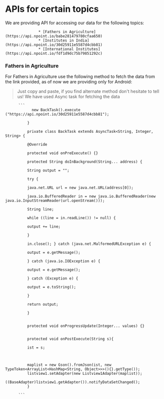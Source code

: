 
# APIs for certain topics

We are providing API for accessing our data for the following topics:

                   * [Fathers in Agriculture](https://api.npoint.io/babe281479780cfaa650)
                   * [Institutes in India](https://api.npoint.io/30d25911e5587d4cbb81)
                   * [International Institutes](https://api.npoint.io/fdf1d9dc75b79851292c)
                    
### Fathers in Agriculture


For Fathers in Agriculture use the following method to fetch the data from the link provided, as of now we are providing only for Android:
  >Just copy and paste, if you find alternate method don't hesitate to tell us!
  >We have used Async task for fetching the data

          ```
                new BackTask().execute ("https://api.npoint.io/30d25911e5587d4cbb81");

              }

              private class BackTask extends AsyncTask<String, Integer, String> {

              @Override

              protected void onPreExecute() {}

              protected String doInBackground(String... address) {

              String output = "";

              try {

              java.net.URL url = new java.net.URL(address[0]);

              java.io.BufferedReader in = new java.io.BufferedReader(new java.io.InputStreamReader(url.openStream()));

              String line;

              while ((line = in.readLine()) != null) {

              output += line;

              }

              in.close(); } catch (java.net.MalformedURLException e) {

              output = e.getMessage();

              } catch (java.io.IOException e) {

              output = e.getMessage();

              } catch (Exception e) {

              output = e.toString();

              }

              return output;

              }


              protected void onProgressUpdate(Integer... values) {}


              protected void onPostExecute(String s){

              ist = s;



              maplist = new Gson().fromJson(ist, new TypeToken<ArrayList<HashMap<String, Object>>>(){}.getType());
              listview1.setAdapter(new Listview1Adapter(maplist));
              ((BaseAdapter)listview1.getAdapter()).notifyDataSetChanged();
              }

          ```
